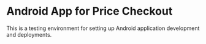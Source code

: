 # Android App for Price Checkout

This is a testing environment for setting up Android application development and deployments.
